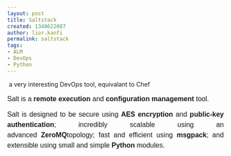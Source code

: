 ```yaml
---
layout: post
title: Saltstack
created: 1340622087
author: lior.kanfi
permalink: saltstack
tags:
- ALM
- DevOps
- Python
---
```

<p>&nbsp;a very interesting DevOps tool, equivalant to Chef</p>
<p>
<p style="margin-top: 0.8em; margin-bottom: 0.5em; font-family: ff-meta-web-pro-1, ff-meta-web-pro-2, Arial, 'Helvetica Neue', sans-serif; font-size: 16px; line-height: 24px; text-align: justify; ">Salt is a&nbsp;<strong>remote execution</strong>&nbsp;and&nbsp;<strong>configuration management</strong>&nbsp;tool.</p>
<p style="margin-top: 0.8em; margin-bottom: 0.5em; font-family: ff-meta-web-pro-1, ff-meta-web-pro-2, Arial, 'Helvetica Neue', sans-serif; font-size: 16px; line-height: 24px; text-align: justify; ">Salt is designed to be secure using&nbsp;<strong>AES encryption</strong>&nbsp;and&nbsp;<strong>public-key authentication</strong>; incredibly scalable using an advanced&nbsp;<strong>ZeroMQ</strong>topology; fast and efficient using&nbsp;<strong>msgpack</strong>; and extensible using small and simple&nbsp;<strong>Python</strong>&nbsp;modules.</p>
</p>
